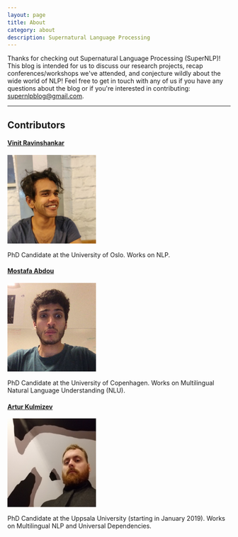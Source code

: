 ```yaml
---
layout: page
title: About
category: about
description: Supernatural Language Processing
---
```


Thanks for checking out Supernatural Language Processing (SuperNLP)! This blog is intended for us to discuss our research projects, recap conferences/workshops we've attended, and conjecture wildly about the wide world of NLP! Feel free to get in touch with any of us if you have any questions about the blog or if you're interested in contributing: <supernlpblog@gmail.com>. 

---

## Contributors

#### [Vinit Ravinshankar](vinit.ravishankar@gmail.com)

<img src="/assets/img/vin.jpg" alt="vin" height="200" width="200">

PhD Candidate at the University of Oslo. Works on NLP.

#### [Mostafa Abdou](abdou.di.ku.dk)

<img src="/assets/img/mo.jpg" alt="mo" height="200" width="200">

PhD Candidate at the University of Copenhagen. Works on Multilingual Natural Language Understanding (NLU).

#### [Artur Kulmizev](akulmizev@gmail.com)

<img src="/assets/img/ak.jpg" alt="mo" height="200" width="200">

PhD Candidate at the Uppsala University (starting in January 2019). Works on Multilingual NLP and Universal Dependencies.

